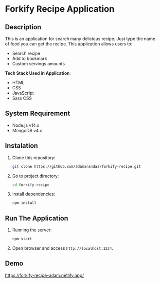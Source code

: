 # Forkify Recipe Application

## Description

This is an application for search many delicious recipe. Just type the name of food you can get the recipe. This application allows users to:

- Search recipe
- Add to bookmark
- Custom servings amounts

**Tech Stack Used in Application**:

- HTML
- CSS
- JavaScript
- Sass CSS

## System Requirement

- Node.js v14.x
- MongoDB v4.x

## Instalation

1. Clone this repository:

   ```bash
   git clone https://github.com/adamanandas/forkify-recipe.git
   ```
2. Go to project directory:

   ```bash
   cd forkify-recipe
   ```
3. Install dependencies:

   ```bash
   npm install
   ```

## Run The Application

1. Running the server:
   ```bash
   npm start
   ```
2. Open browser and access `http://localhost:1234`.

## Demo

https://forkify-recipe-adam.netlify.app/
